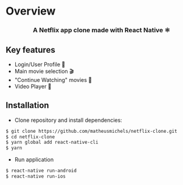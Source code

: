 # **Overview**

<h3 align="center">
<b>A Netflix app clone made with React Native ⚛</b>
<h3>

## **Key features**

- Login/User Profile 👤
- Main movie selection 🎬
- "Continue Watching" movies 🔄
- Video Player 🎥

## **Installation**

- Clone repository and install dependencies:

```bash
$ git clone https://github.com/matheusmichels/netflix-clone.git
$ cd netflix-clone
$ yarn global add react-native-cli
$ yarn
```

- Run application

```bash
$ react-native run-android
$ react-native run-ios
```

